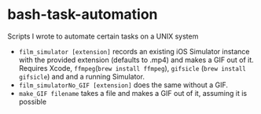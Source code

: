 # bash-task-automation
Scripts I wrote to automate certain tasks on a UNIX system

* `film_simulator [extension]` records an existing iOS Simulator instance with the provided extension (defaults to .mp4) and makes a GIF out of it. Requires Xcode, `ffmpeg`(`brew install ffmpeg`), `gifsicle` (`brew install gifsicle`) and  and a running Simulator.
* `film_simulatorNo_GIF [extension]` does the same without a GIF.
* `make_GIF filename` takes a file and makes a GIF out of it, assuming it is possible
